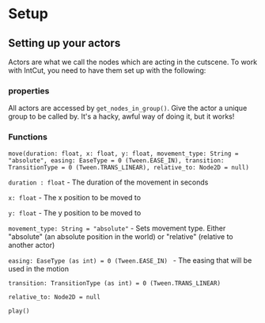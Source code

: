 # Setup

## Setting up your actors

Actors are what we call the nodes which are acting in the cutscene. To work with IntCut, you need to
have them set up with the following:

### properties

All actors are accessed by `get_nodes_in_group()`. Give the actor a unique group to be called by.
It's a hacky, awful way of doing it, but it works!

### Functions

```gdscript
move(duration: float, x: float, y: float, movement_type: String = "absolute", easing: EaseType = 0 (Tween.EASE_IN), transition: TransitionType = 0 (Tween.TRANS_LINEAR), relative_to: Node2D = null)
```
`duration : float` - The duration of the movement in seconds

`x: float` - The x position to be moved to

`y: float` - The y position to be moved to

`movement_type: String = "absolute"` - Sets movement type. Either "absolute" (an absolute position
in the world) or "relative" (relative to another actor)

`easing: EaseType (as int) = 0 (Tween.EASE_IN) ` - The easing that will be used in the motion

`transition: TransitionType (as int) = 0 (Tween.TRANS_LINEAR)`

`relative_to: Node2D = null`


```gdscript
play()
```
